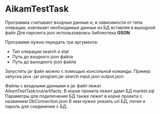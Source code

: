 # AikamTestTask

Программа считывает входные данные и, в зависимости от типа операции, извлекает необходимые данные из БД вставляя в выходной файл
Для парсинга json использовалась библиотека **GSON**

Программе нужно передать три аргумента:
- Тип операции search  и stat
- Путь до входного json файла
- Путь до выходного json файла

Запустить jar файл можно с помощью консольной команды.
Пример запуска  java -jar program.jar search input.json output.json 

Файлы с входными данными и jar файл лежат AikamTestTask/out/artifacts.
В корне проекта лежит дамп БД market.sql
Параметры для подключения БД также лежит в корне проекта с названием DbConnection.json
В нем нужно указать url БД, логин и пароль для соединения с БД.
